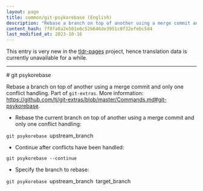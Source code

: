 ```yaml
---
layout: page
title: common/git-psykorebase (English)
description: "Rebase a branch on top of another using a merge commit and only one conflict handling."
content_hash: 7f8fa8a2e501e6c52b646de3951c0f32efebc5d4
last_modified_at: 2023-10-16
---
```


This entry is very new in the [tldr-pages](https://github.com/tldr-pages/tldr) project, hence translation data is currently unavailable for a while.

<hr># git psykorebase

Rebase a branch on top of another using a merge commit and only one conflict handling.
Part of `git-extras`.
More information: <https://github.com/tj/git-extras/blob/master/Commands.md#git-psykorebase>.

- Rebase the current branch on top of another using a merge commit and only one conflict handling:

`git psykorebase `<span class="tldr-var badge badge-pill bg-dark-lm bg-white-dm text-white-lm text-dark-dm font-weight-bold">upstream_branch</span>

- Continue after conflicts have been handled:

`git psykorebase --continue`

- Specify the branch to rebase:

`git psykorebase `<span class="tldr-var badge badge-pill bg-dark-lm bg-white-dm text-white-lm text-dark-dm font-weight-bold">upstream_branch</span>` `<span class="tldr-var badge badge-pill bg-dark-lm bg-white-dm text-white-lm text-dark-dm font-weight-bold">target_branch</span>
